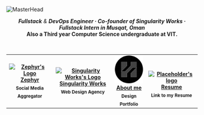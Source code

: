![MasterHead](assets/github-banner.png)

<p align="center">
  <em>
    <b>Fullstack</b> & <b>DevOps Engineer ·
    Co-founder of <b>Singularity Works</b> · <b>Fullstack Intern</b> in Musqat, Oman
  </em>
  <br>
  Also a Third year <b>Computer Science</b> undergraduate at <b>VIT</b>.
</p>

<br>

<table align="center">
  <tr>
    <td align="center">
      <a href="https://zephyyrr.in">
        <img src="https://storage-r2.zephyyrr.in/Assets/zephyr-logo.png" alt="Zephyr's Logo" width="80px"/><br>
        <strong>Zephyr</strong><br>
      </a>
      <sub>Social Media Aggregator</sub>
    </td>
<!--     <td align="center">
      <a href="https://zephyyrr.in">
        <img src="https://storage-r2.zephyyrr.in/Assets/zeph.png" alt="Zeph AI" width="80px"/><br>
        <strong>Zeph AI (WIP)</strong><br>
        <sub>Your Companion for Zephyr</sub>
      </a>
    </td> -->
    <td align="center">
      <a href="https://singularityworks.xyz">
        <img src="https://storage-r2.singularityworks.xyz/singularity-icon.svg" alt="Singularity Works's Logo" width="80px"/><br>
        <strong>Singularity Works</strong><br>
      </a>
      <sub>Web Design Agency</sub>
    </td>
    <td align="center">
      <a href="https://folio.zephyyrr.in">
        <img src="https://github.com/parazeeknova/myfolio-v2/blob/main/.github/assets/apple-touch-icon.png?raw=true" alt="Myfolio's logo" width="80px"/><br>
        <strong>About me</strong><br>
      </a>
      <sub>Design Portfolio</sub>
    </td>
    <td align="center">
      <a href="https://share.zephyyrr.in/s/resume">
        <br>
        <img src="https://storage-r2.singularityworks.xyz/placeholder.png" alt="Placeholder's logo" width="100px"/>
        <br>
        <strong>Resume</strong><br>
      </a>
      <sub>Link to my Resume</sub>
    </td>
  </tr>
</table>
